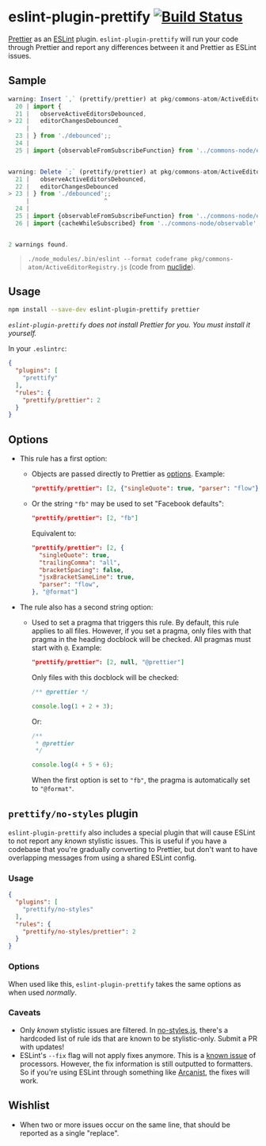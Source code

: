 # eslint-plugin-prettify [![Build Status](https://travis-ci.org/zertosh/eslint-plugin-prettify.svg?branch=master)](https://travis-ci.org/zertosh/eslint-plugin-prettify)

[Prettier](https://github.com/prettier/prettier) as an [ESLint](https://github.com/eslint/eslint) plugin. `eslint-plugin-prettify` will run your code through Prettier and report any differences between it and Prettier as ESLint issues.

## Sample

```js
warning: Insert `,` (prettify/prettier) at pkg/commons-atom/ActiveEditorRegistry.js:22:25:
  20 | import {
  21 |   observeActiveEditorsDebounced,
> 22 |   editorChangesDebounced
     |                         ^
  23 | } from './debounced';;
  24 |
  25 | import {observableFromSubscribeFunction} from '../commons-node/event';


warning: Delete `;` (prettify/prettier) at pkg/commons-atom/ActiveEditorRegistry.js:23:21:
  21 |   observeActiveEditorsDebounced,
  22 |   editorChangesDebounced
> 23 | } from './debounced';;
     |                     ^
  24 |
  25 | import {observableFromSubscribeFunction} from '../commons-node/event';
  26 | import {cacheWhileSubscribed} from '../commons-node/observable';


2 warnings found.
```

> `./node_modules/.bin/eslint --format codeframe pkg/commons-atom/ActiveEditorRegistry.js` (code from [nuclide](https://github.com/facebook/nuclide)).

## Usage

```sh
npm install --save-dev eslint-plugin-prettify prettier
```

_`eslint-plugin-prettify` does not install Prettier for you. You must install it yourself._

In your `.eslintrc`:

```json
{
  "plugins": [
    "prettify"
  ],
  "rules": {
    "prettify/prettier": 2
  }
}
```

## Options

* This rule has a first option:

  - Objects are passed directly to Prettier as [options](https://github.com/prettier/prettier#api). Example:
    
    ```json
    "prettify/prettier": [2, {"singleQuote": true, "parser": "flow"}]
    ```

  - Or the string `"fb"` may be used to set "Facebook defaults":

    ```json
    "prettify/prettier": [2, "fb"]
    ```

    Equivalent to:

    ```json
    "prettify/prettier": [2, {
      "singleQuote": true,
      "trailingComma": "all",
      "bracketSpacing": false,
      "jsxBracketSameLine": true,
      "parser": "flow",
    }, "@format"]
    ```

* The rule also has a second string option:

  - Used to set a pragma that triggers this rule. By default, this rule applies to all files. However, if you set a pragma, only files with that pragma in the heading docblock will be checked. All pragmas must start with `@`. Example:

    ```json
    "prettify/prettier": [2, null, "@prettier"]
    ```

    Only files with this docblock will be checked:

    ```js
    /** @prettier */

    console.log(1 + 2 + 3);
    ```

    Or:

    ```js
    /**
     * @prettier
     */

    console.log(4 + 5 + 6);
    ```

    When the first option is set to `"fb"`, the pragma is automatically set to `"@format"`.

## `prettify/no-styles` plugin

`eslint-plugin-prettify` also includes a special plugin that will cause ESLint to not report any _known_ stylistic issues. This is useful if you have a codebase that you're gradually converting to Prettier, but don't want to have overlapping messages from using a shared ESLint config.

### Usage

```json
{
  "plugins": [
    "prettify/no-styles"
  ],
  "rules": {
    "prettify/no-styles/prettier": 2
  }
}
```

### Options

When used like this, `eslint-plugin-prettify` takes the same options as when used _normally_.

### Caveats

* Only _known_ stylistic issues are filtered. In [no-styles.js](./no-styles.js), there's a hardcoded list of rule ids that are known to be stylistic-only. Submit a PR with updates!
* ESLint's `--fix` flag will not apply fixes anymore. This is a [known issue](https://github.com/eslint/eslint/blob/afbea78d/lib/cli-engine.js#L265) of processors. However, the fix information is still outputted to formatters. So if you're using ESLint through something like [Arcanist](https://secure.phabricator.com/), the fixes will work.

## Wishlist

* When two or more issues occur on the same line, that should be reported as a single "replace".
